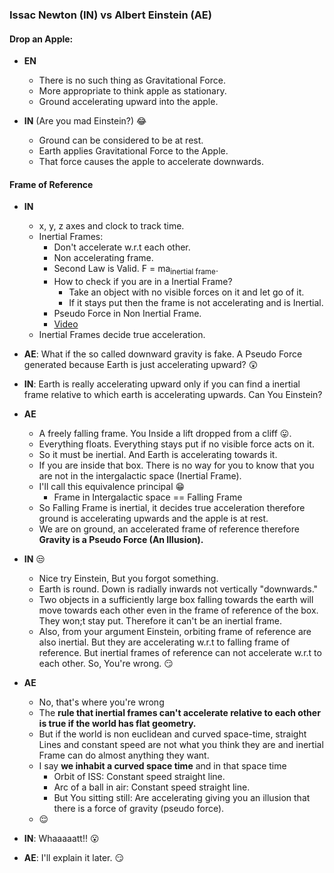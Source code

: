 ### Issac Newton (IN) vs Albert Einstein (AE)

#### **Drop an Apple:**

- **EN**
    + There is no such thing as Gravitational Force.
    + More appropriate to think apple as stationary.
    + Ground accelerating upward into the apple.

- **IN** (Are you mad Einstein?) :joy: 
    + Ground can be considered to be at rest.
    + Earth applies Gravitational Force to the Apple.
    + That force causes the apple to accelerate downwards.


#### **Frame of Reference**

- **IN**
    - x, y, z axes and clock to track time.
    - Inertial Frames:
        + Don't accelerate w.r.t each other.
        + Non accelerating frame.
        + Second Law is Valid. F = ma<sub>inertial frame</sub>.
        + How to check if you are in a Inertial Frame?
            * Take an object with no visible forces on it and let go of it.
            * If it stays put then the frame is not accelerating and is Inertial.
        + Pseudo Force in Non Inertial Frame.
        + [Video](https://www.youtube.com/watch?v=y8mzDvpKzfY)
    - Inertial Frames decide true acceleration.

- **AE**: What if the so called downward gravity is fake. A Pseudo Force generated because Earth is just accelerating upward? :astonished:

- **IN**: Earth is really accelerating upward only if you can find a inertial frame relative to which earth is accelerating upwards. Can You Einstein?

- **AE** 
    - A freely falling frame. You Inside a lift dropped from a cliff :stuck_out_tongue:.
    - Everything floats. Everything stays put if no visible force acts on it.
    - So it must be inertial. And Earth is accelerating towards it.
    - If you are inside that box. There is no way for you to know that you are not in the intergalactic space (Inertial Frame).
    - I'll call this equivalence principal :grin:
        + Frame in Intergalactic space == Falling Frame
    - So Falling Frame is inertial, it decides true acceleration therefore ground is accelerating upwards and the apple is at rest.
    - We are on ground, an accelerated frame of reference therefore **Gravity is a Pseudo Force (An Illusion).** 

- **IN** :unamused:
    + Nice try Einstein, But you forgot something.
    + Earth is round. Down is radially inwards not vertically "downwards."
    + Two objects in a sufficiently large box falling towards the earth will move towards each other even in the frame of reference of the box. They won;t stay put. Therefore it can't be an inertial frame.
    + Also, from your argument Einstein, orbiting frame of reference are also inertial. But they are accelerating w.r.t to falling frame of reference. But inertial frames of reference can not accelerate w.r.t to each other.
    So, You're wrong. :smirk:

- **AE**  
    + No, that's where you're wrong
    + The **rule that inertial frames can't accelerate relative to each other is true if the world has flat geometry.**
    + But if the world is non euclidean and curved space-time, straight Lines and constant speed are not what you think they are and inertial Frame can do almost anything they want.
    + I say **we inhabit a curved space time** and in that space time
        * Orbit of ISS: Constant speed straight line.
        * Arc of a ball in air: Constant speed straight line.
        * But You sitting still: Are accelerating giving you an illusion that there is a force of gravity (pseudo force). 
    + :relieved:

- **IN**: Whaaaaatt!! :open_mouth:
- **AE**: I'll explain it later. :smirk:
